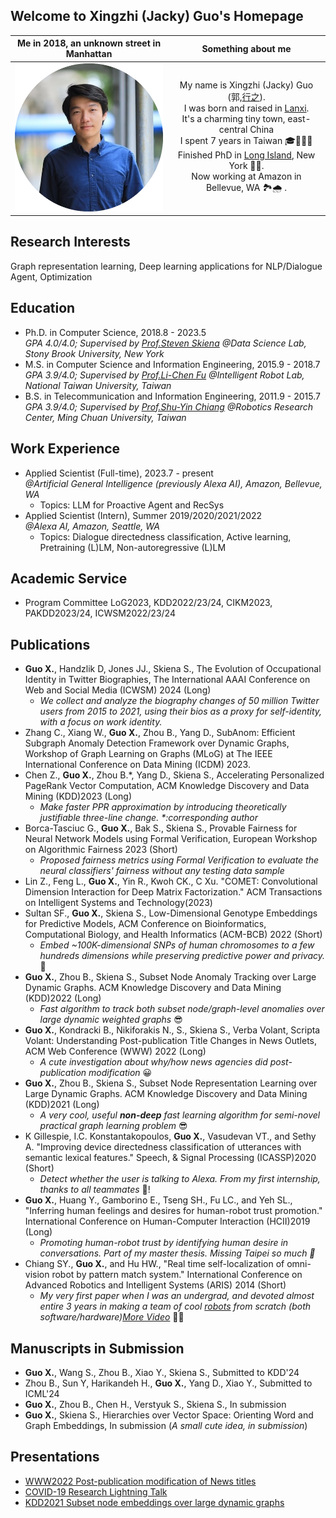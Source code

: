 ## Welcome to Xingzhi (Jacky) Guo's Homepage

Me in 2018, an unknown street in Manhattan          |  Something about me
:-------------------------:|:-------------------------:
<img src="imgs/profile-xingzhi.png" alt="drawing" width="250"/>  |  My name is Xingzhi (Jacky) Guo (郭,[行之](https://baike.baidu.com/item/%E5%8D%9A%E5%AD%A6%E4%B9%8B%EF%BC%8C%E5%AE%A1%E9%97%AE%E4%B9%8B%EF%BC%8C%E6%85%8E%E6%80%9D%E4%B9%8B%EF%BC%8C%E6%98%8E%E8%BE%A8%E4%B9%8B%EF%BC%8C%E7%AC%83%E8%A1%8C%E4%B9%8B/10883328)). <br /> I was born and raised in [Lanxi](https://en.wikipedia.org/wiki/Lanxi,_Zhejiang). <br /> It's a charming tiny town, east-central China <br /> I spent 7 years in Taiwan 🎓🥟🧋🤤 <br /> Finished  PhD in [Long Island](https://en.wikipedia.org/wiki/Long_Island), New York 🗽🌆. <br /> Now working at Amazon in Bellevue, WA 🏞🌧 . 




## Research Interests
Graph representation learning, Deep learning applications for NLP/Dialogue Agent, Optimization

## Education
- Ph.D. in Computer Science, 2018.8 - 2023.5  
    _GPA 4.0/4.0; Supervised by [Prof.Steven Skiena](https://www3.cs.stonybrook.edu/~skiena/) @Data Science Lab, Stony Brook University, New York_
- M.S. in Computer Science and Information Engineering,  2015.9 - 2018.7  
    _GPA 3.9/4.0; Supervised by [Prof.Li-Chen Fu](https://robotlab.csie.ntu.edu.tw/about/professor) @Intelligent Robot Lab, National Taiwan University, Taiwan_
- B.S. in Telecommunication and Information Engineering,  2011.9 - 2015.7  
    _GPA 3.9/4.0; Supervised by [Prof.Shu-Yin Chiang](https://www2.mcu.edu.tw/ePortfolio/Common/Empno.aspx?t=799) @Robotics Research Center, Ming Chuan University, Taiwan_
    


## Work Experience
- Applied Scientist (Full-time), 2023.7 - present  
    _@Artificial General Intelligence (previously Alexa AI), Amazon, Bellevue, WA_
   - Topics: LLM for Proactive Agent and RecSys 
- Applied Scientist (Intern), Summer 2019/2020/2021/2022  
    _@Alexa AI, Amazon, Seattle, WA_
    - Topics: Dialogue directedness classification, Active learning, Pretraining (L)LM, Non-autoregressive (L)LM

## Academic Service
- Program Committee LoG2023, KDD2022/23/24, CIKM2023, PAKDD2023/24, ICWSM2022/23/24

## Publications

- **Guo X.**,  Handzlik D, Jones JJ., Skiena S., The Evolution of Occupational Identity in Twitter Biographies, The International AAAI Conference on Web and Social Media (ICWSM) 2024 (Long)
    - _We collect and analyze the biography changes of 50 million Twitter users from 2015 to 2021, using their bios as a proxy for self-identity, with a focus on work identity._
- Zhang C., Xiang W., **Guo X.**, Zhou B., Yang D., SubAnom: Efficient Subgraph Anomaly Detection Framework over Dynamic Graphs, Workshop of Graph Learning on Graphs (MLoG) at The IEEE International Conference on Data Mining (ICDM) 2023.
- Chen Z., **Guo X.**, Zhou B.*, Yang D., Skiena S., Accelerating Personalized PageRank Vector Computation, ACM Knowledge Discovery and Data Mining (KDD)2023 (Long)
    - _Make faster PPR approximation by introducing theoretically justifiable three-line change. *:corresponding author_
- Borca-Tasciuc G., **Guo X.**, Bak S., Skiena S., Provable Fairness for Neural Network Models using Formal Verification, European Workshop on Algorithmic Fairness 2023 (Short)
    - _Proposed fairness metrics using Formal Verification to evaluate the neural classifiers' fairness without any testing data sample_
- Lin Z., Feng L., **Guo X.**, Yin R., Kwoh CK., C Xu. "COMET: Convolutional Dimension Interaction for Deep Matrix Factorization." ACM Transactions on Intelligent Systems and Technology(2023)
- Sultan SF., **Guo X.**, Skiena S., Low-Dimensional Genotype Embeddings for Predictive Models, ACM Conference on Bioinformatics, Computational Biology, and Health Informatics (ACM-BCB) 2022 (Short)
    - _Embed ~100K-dimensional SNPs of human chromosomes to a few hundreds dimensions while preserving predictive power and privacy._ 🧬
- **Guo X.**, Zhou B., Skiena S., Subset Node Anomaly Tracking over Large Dynamic Graphs. ACM Knowledge Discovery and Data Mining (KDD)2022 (Long) 
    - _Fast algorithm to track both subset node/graph-level anomalies over large dynamic weighted graphs_ 😎
- **Guo X.**, Kondracki B., Nikiforakis N., S., Skiena S., Verba Volant, Scripta Volant: Understanding Post-publication Title Changes in News Outlets, ACM Web Conference (WWW) 2022 (Long) 
    - _A cute investigation about why/how news agencies did post-publication modification_ 😀
- **Guo X.**, Zhou B., Skiena S., Subset Node Representation Learning over Large Dynamic Graphs. ACM Knowledge Discovery and Data Mining (KDD)2021 (Long)  
    - _A very cool, useful **non-deep** fast learning algorithm for semi-novel practical graph learning problem_ 😎
-  K Gillespie, I.C. Konstantakopoulos, **Guo X.**, Vasudevan VT., and Sethy A. "Improving device directedness classification of utterances with semantic lexical features." Speech, & Signal Processing (ICASSP)2020 (Short) 
    -  _Detect whether the user is talking to Alexa. From my first internship, thanks to all teammates_ 🍻!
-  **Guo X.**, Huang Y., Gamborino E., Tseng SH., Fu LC., and Yeh SL., "Inferring human feelings and desires for
human-robot trust promotion." International Conference on Human-Computer Interaction (HCII)2019 (Long) 
    - _Promoting human-robot trust by identifying human desire in conversations. Part of my master thesis. Missing Taipei so much 🧋_ 
- Chiang SY., **Guo X.**, and Hu HW., "Real time self-localization of omni-vision robot by pattern match system." International Conference on Advanced Robotics and Intelligent Systems (ARIS) 2014 (Short) 
    - _My very first paper when I was an undergrad, and devoted almost entire 3 years in making a team of cool [robots](https://www.youtube.com/watch?v=TWU0rhDw-DQ) from scratch (both software/hardware)[More Video](https://www.youtube.com/watch?v=vum8fPhUUZk)_ 🤖🤩

## Manuscripts in Submission
- **Guo X.**, Wang S., Zhou B., Xiao Y., Skiena S., Submitted to KDD'24
- Zhou B., Sun Y, Harikandeh H., **Guo X.**, Yang D., Xiao Y., Submitted to ICML'24
- **Guo X.**, Zhou B., Chen H., Verstyuk S., Skiena S., In submission
- **Guo X.**, Skiena S., Hierarchies over Vector Space: Orienting Word and Graph Embeddings, In submission (_A small cute idea, in submission_)

## Presentations
- [WWW2022 Post-publication modification of News titles](https://www.youtube.com/watch?v=Yb0Wx1l8jak)
- [COVID-19 Research Lightning Talk](https://www.youtube.com/watch?v=NEW1TU2Dqp4)
- [KDD2021 Subset node embeddings over large dynamic graphs](https://dl.acm.org/doi/abs/10.1145/3447548.3467393#)



